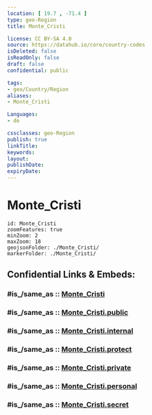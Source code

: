 ```yaml
---
location: [ 19.7 , -71.4 ] 
type: geo-Region
title: Monte_Cristi

license: CC BY-SA 4.0
source: https://datahub.io/core/country-codes
isDeleted: false
isReadOnly: false
draft: false
confidential: public

tags:
- geo/Country/Region
aliases:
- Monte_Cristi

Languages:
- de

cssclasses: geo-Region
publish: true
linkTitle: 
keywords: 
layout: 
publishDate: 
expiryDate: 
---
```


# Monte_Cristi

```leaflet
id: Monte_Cristi
zoomFeatures: true 
minZoom: 2 
maxZoom: 18
geojsonFolder: ./Monte_Cristi/
markerFolder: ./Monte_Cristi/
```


## Confidential Links & Embeds: 

### #is_/same_as :: [Monte_Cristi](/_Standards/Earth/Continent/America~Caribbean/Dominican_Rep/provinces~Dominican_Rep/Monte_Cristi.md) 

### #is_/same_as :: [Monte_Cristi.public](/_public/Earth/Continent/America~Caribbean/Dominican_Rep/provinces~Dominican_Rep/Monte_Cristi.public.md) 

### #is_/same_as :: [Monte_Cristi.internal](/_internal/Earth/Continent/America~Caribbean/Dominican_Rep/provinces~Dominican_Rep/Monte_Cristi.internal.md) 

### #is_/same_as :: [Monte_Cristi.protect](/_protect/Earth/Continent/America~Caribbean/Dominican_Rep/provinces~Dominican_Rep/Monte_Cristi.protect.md) 

### #is_/same_as :: [Monte_Cristi.private](/_private/Earth/Continent/America~Caribbean/Dominican_Rep/provinces~Dominican_Rep/Monte_Cristi.private.md) 

### #is_/same_as :: [Monte_Cristi.personal](/_personal/Earth/Continent/America~Caribbean/Dominican_Rep/provinces~Dominican_Rep/Monte_Cristi.personal.md) 

### #is_/same_as :: [Monte_Cristi.secret](/_secret/Earth/Continent/America~Caribbean/Dominican_Rep/provinces~Dominican_Rep/Monte_Cristi.secret.md)

